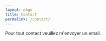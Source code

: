 ```yaml
---
layout: page
title: Contact
permalink: /contact/
---
```


Pour tout contact veuillez m'envoyer un email.
